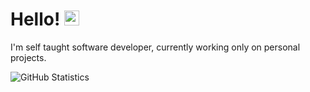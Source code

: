 # Hello! <img src="https://user-images.githubusercontent.com/1303154/88677602-1635ba80-d120-11ea-84d8-d263ba5fc3c0.gif" width="24px" alt="hello">

I'm self taught software developer, currently working only on personal projects.


![GitHub Statistics](https://github-readme-stats.vercel.app/api?username=arcccan&show_icons=true&hide_border=true)

<!---
arcccan/arcccan is a ✨ special ✨ repository because its `README.md` (this file) appears on your GitHub profile.
You can click the Preview link to take a look at your changes.
--->
